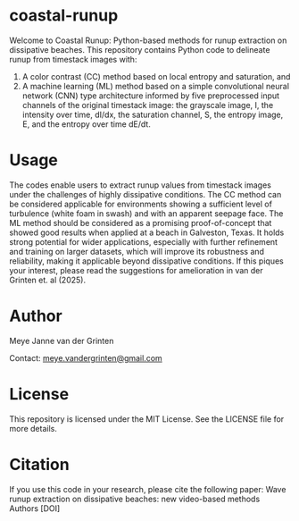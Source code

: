 # coastal-runup

Welcome to Coastal Runup: Python-based methods for runup extraction on dissipative beaches. This repository contains Python code to delineate runup from timestack images with:

1) A color contrast (CC) method based on local entropy and saturation, and
2) A machine learning (ML) method based on a simple convolutional neural network (CNN) type architecture informed by five preprocessed input channels of the original timestack image: the grayscale image, I, the
intensity over time, dI/dx, the saturation channel, S, the entropy image, E, and the entropy over time dE/dt.

# Usage

The codes enable users to extract runup values from timestack images under the challenges of highly dissipative conditions. The CC method can be considered applicable for environments showing a sufficient level of turbulence (white foam in swash) and with an apparent seepage face. The ML method should be considered as a promising proof-of-concept that showed good results when applied at a beach in Galveston, Texas. It holds strong potential for wider applications, especially with further refinement and training on larger datasets, which will improve its robustness and reliability, making it applicable beyond dissipative conditions. If this piques your interest, please read the suggestions for amelioration in van der Grinten et. al (2025).

# Author

Meye Janne van der Grinten 

Contact: meye.vandergrinten@gmail.com

# License

This repository is licensed under the MIT License. See the LICENSE file for more details.

# Citation 

If you use this code in your research, please cite the following paper:
Wave runup extraction on dissipative beaches: new video-based methods
Authors
[DOI]
